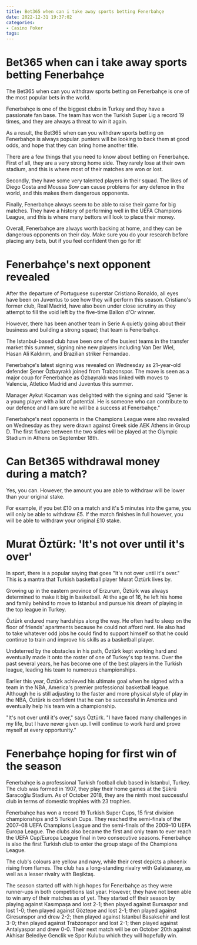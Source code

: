 ```yaml
---
title: Bet365 when can i take away sports betting Fenerbahçe
date: 2022-12-31 19:37:02
categories:
- Casino Poker
tags:
---
```



#  Bet365 when can i take away sports betting Fenerbahçe

The Bet365 when can you withdraw sports betting on Fenerbahçe is one of the most popular bets in the world. 

Fenerbahçe is one of the biggest clubs in Turkey and they have a passionate fan base. The team has won the Turkish Super Lig a record 19 times, and they are always a threat to win it again. 

As a result, the Bet365 when can you withdraw sports betting on Fenerbahçe is always popular. punters will be looking to back them at good odds, and hope that they can bring home another title. 

There are a few things that you need to know about betting on Fenerbahçe. First of all, they are a very strong home side. They rarely lose at their own stadium, and this is where most of their matches are won or lost. 

 Secondly, they have some very talented players in their squad. The likes of Diego Costa and Moussa Sow can cause problems for any defence in the world, and this makes them dangerous opponents. 

Finally, Fenerbahçe always seem to be able to raise their game for big matches. They have a history of performing well in the UEFA Champions League, and this is where many bettors will look to place their money. 

Overall, Fenerbahçe are always worth backing at home, and they can be dangerous opponents on their day. Make sure you do your research before placing any bets, but if you feel confident then go for it!

#  Fenerbahçe's next opponent revealed

After the departure of Portuguese superstar Cristiano Ronaldo, all eyes have been on Juventus to see how they will perform this season. Cristiano's former club, Real Madrid, have also been under close scrutiny as they attempt to fill the void left by the five-time Ballon d'Or winner.

However, there has been another team in Serie A quietly going about their business and building a strong squad; that team is Fenerbahçe.

The Istanbul-based club have been one of the busiest teams in the transfer market this summer, signing nine new players including Van Der Wiel, Hasan Ali Kaldırım, and Brazilian striker Fernandao.

Fenerbahçe's latest signing was revealed on Wednesday as 21-year-old defender Şener Özbayraklı joined from Trabzonspor. The move is seen as a major coup for Fenerbahçe as Özbayraklı was linked with moves to Valencia, Atletico Madrid and Juventus this summer.

Manager Aykut Kocaman was delighted with the signing and said "Şener is a young player with a lot of potential. He is someone who can contribute to our defence and I am sure he will be a success at Fenerbahçe."

Fenerbahçe's next opponents in the Champions League were also revealed on Wednesday as they were drawn against Greek side AEK Athens in Group D. The first fixture between the two sides will be played at the Olympic Stadium in Athens on September 18th.

#  Can Bet365 withdrawal money during a match?

Yes, you can. However, the amount you are able to withdraw will be lower than your original stake.

For example, if you bet £10 on a match and it's 5 minutes into the game, you will only be able to withdraw £5. If the match finishes in full however, you will be able to withdraw your original £10 stake.

#  Murat Öztürk: 'It's not over until it's over'

In sport, there is a popular saying that goes "It's not over until it's over." This is a mantra that Turkish basketball player Murat Öztürk lives by.

Growing up in the eastern province of Erzurum, Öztürk was always determined to make it big in basketball. At the age of 16, he left his home and family behind to move to Istanbul and pursue his dream of playing in the top league in Turkey.

Öztürk endured many hardships along the way. He often had to sleep on the floor of friends' apartments because he could not afford rent. He also had to take whatever odd jobs he could find to support himself so that he could continue to train and improve his skills as a basketball player.

Undeterred by the obstacles in his path, Öztürk kept working hard and eventually made it onto the roster of one of Turkey's top teams. Over the past several years, he has become one of the best players in the Turkish league, leading his team to numerous championships.

Earlier this year, Öztürk achieved his ultimate goal when he signed with a team in the NBA, America's premier professional basketball league. Although he is still adjusting to the faster and more physical style of play in the NBA, Öztürk is confident that he can be successful in America and eventually help his team win a championship.

"It's not over until it's over," says Öztürk. "I have faced many challenges in my life, but I have never given up. I will continue to work hard and prove myself at every opportunity."

#  Fenerbahçe hoping for first win of the season

Fenerbahçe is a professional Turkish football club based in Istanbul, Turkey. The club was formed in 1907, they play their home games at the Şükrü Saracoğlu Stadium. As of October 2018, they are the ninth most successful club in terms of domestic trophies with 23 trophies.

Fenerbahçe has won a record 19 Turkish Super Cups, 15 first division championships and 5 Turkish Cups. They reached the semi-finals of the 2007–08 UEFA Champions League and the semi-finals of the 2009–10 UEFA Europa League. The clubs also became the first and only team to ever reach the UEFA Cup/Europa League final in two consecutive seasons. Fenerbahçe is also the first Turkish club to enter the group stage of the Champions League.

The club's colours are yellow and navy, while their crest depicts a phoenix rising from flames. The club has a long-standing rivalry with Galatasaray, as well as a lesser rivalry with Beşiktaş.

The season started off with high hopes for Fenerbahçe as they were runner-ups in both competitions last year. However, they have not been able to win any of their matches as of yet. They started off their season by playing against Kasımpaşa and lost 2-1; then played against Bursaspor and lost 1-0; then played against Göztepe and lost 2-1; then played against Giresunspor and drew 2-2; then played against Istanbul Basaksehir and lost 3-0; then played against Trabzonspor and lost 2-1; then played against Antalyaspor and drew 0-0. Their next match will be on October 20th against Akhisar Belediye Genclik ve Spor Kulubu which they will hopefully win.